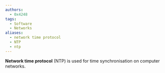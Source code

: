 ```yaml
---
authors: 
  - 0x4248
tags:
  - Software
  - Networks
aliases:
  - network time protocol
  - NTP
  - ntp
---
```

**Network time protocol** (NTP) is used for time synchronisation on computer networks.